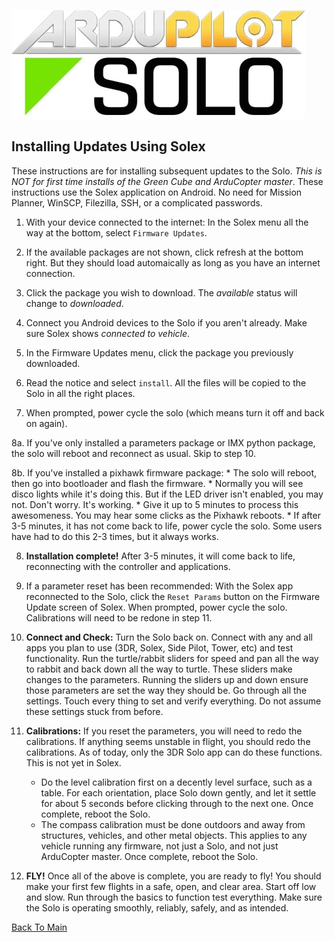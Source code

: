 ![Logo](https://github.com/ArduPilot/SoloScripts/blob/master/Misc/APsolo.jpg)

Installing Updates Using Solex
-----------------------------------------------
These instructions are for installing subsequent updates to the Solo. _This is NOT for first time installs of the Green Cube and ArduCopter master_. These instructions use the Solex application on Android.  No need for Mission Planner, WinSCP, Filezilla, SSH, or a complicated passwords.

1. With your device connected to the internet: In the Solex menu all the way at the bottom, select `Firmware Updates`.

2. If the available packages are not shown, click refresh at the bottom right. But they should load automaically as long as you have an internet connection.

3. Click the package you wish to download.  The _available_ status will change to _downloaded_.

4. Connect you Android devices to the Solo if you aren't already. Make sure Solex shows _connected to vehicle_.

5. In the Firmware Updates menu, click the package you previously downloaded.

6. Read the notice and select `install`. All the files will be copied to the Solo in all the right places.

7. When prompted, power cycle the solo (which means turn it off and back on again).

8a. If you've only installed a parameters package or IMX python package, the solo will reboot and reconnect as usual. Skip to step 10.

8b. If you've installed a pixhawk firmware package:
    * The solo will reboot, then go into bootloader and flash the firmware.
    * Normally you will see disco lights while it's doing this. But if the LED driver isn't enabled, you may not. Don't worry. It's working.
    * Give it up to 5 minutes to process this awesomeness. You may hear some clicks as the Pixhawk reboots.
    * If after 3-5 minutes, it has not come back to life, power cycle the solo. Some users have had to do this 2-3 times, but it always works.
    
8. **Installation complete!** After 3-5 minutes, it will come back to life, reconnecting with the controller and applications. 

9. If a parameter reset has been recommended: With the Solex app reconnected to the Solo, click the `Reset Params` button on the Firmware Update screen of Solex.  When prompted, power cycle the solo. Calibrations will need to be redone in step 11.

10. **Connect and Check:** Turn the Solo back on. Connect with any and all apps you plan to use (3DR, Solex, Side Pilot, Tower, etc) and test functionality. Run the turtle/rabbit sliders for speed and pan all the way to rabbit and back down all the way to turtle. These sliders make changes to the parameters. Running the sliders up and down ensure those parameters are set the way they should be.  Go through all the settings. Touch every thing to set and verify everything. Do not assume these settings stuck from before. 

11. **Calibrations:** If you reset the parameters, you will need to redo the calibrations. If anything seems unstable in flight, you should redo the calibrations. As of today, only the 3DR Solo app can do these functions. This is not yet in Solex.
    * Do the level calibration first on a decently level surface, such as a table. For each orientation, place Solo down gently, and let it settle for about 5 seconds before clicking through to the next one. Once complete, reboot the Solo.
    * The compass calibration must be done outdoors and away from structures, vehicles, and other metal objects. This applies to any vehicle running any firmware, not just a Solo, and not just ArduCopter master. Once complete, reboot the Solo.

12. **FLY!** Once all of the above is complete, you are ready to fly! You should make your first few flights in a safe, open, and clear area. Start off low and slow. Run through the basics to function test everything.  Make sure the Solo is operating smoothly, reliably, safely, and as intended.

[Back To Main](../master/README.md)